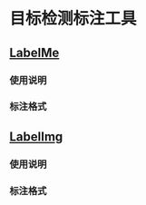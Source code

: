 # 目标检测标注工具

## [LabelMe](https://github.com/wkentaro/labelme)

### 使用说明

### 标注格式

## [LabelImg](https://github.com/tzutalin/labelImg)

### 使用说明

### 标注格式

